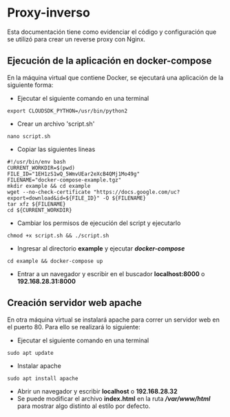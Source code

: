 # Proxy-inverso

Esta documentación tiene como evidenciar el código y configuración que se utilizó para crear un reverse proxy con Nginx.

## Ejecución de la aplicación en docker-compose

En la máquina virtual que contiene Docker, se ejecutará una aplicación de la siguiente forma:

- Ejecutar el siguiente comando en una terminal
```
export CLOUDSDK_PYTHON=/usr/bin/python2
```
- Crear un archivo 'script.sh'
```
nano script.sh
```
- Copiar las siguientes lineas
```
#!/usr/bin/env bash
CURRENT_WORKDIR=$(pwd)
FILE_ID="1EH1zS1wQ_5WmvUEar2eXcB4QMj1Mo49g"
FILENAME="docker-compose-example.tgz"
mkdir example && cd example
wget --no-check-certificate "https://docs.google.com/uc?export=download&id=${FILE_ID}" -O ${FILENAME}
tar xfz ${FILENAME}
cd ${CURRENT_WORKDIR}
```
- Cambiar los permisos de ejecución del script y ejecutarlo
```
chmod +x script.sh && ./script.sh
```
- Ingresar al directorio **example** y ejecutar ***docker-compose***
```
cd example && docker-compose up
```
- Entrar a un navegador y escribir en el buscador **localhost:8000** o **192.168.28.31:8000**

## Creación servidor web apache

En otra máquina virtual se instalará apache para correr un servidor web en el puerto 80. Para ello se realizará lo siguiente:

- Ejecutar el siguiente comando en una terminal
```
sudo apt update
```
- Instalar apache
```
sudo apt install apache
```
- Abrir un navegador y escribir **localhost** o **192.168.28.32**
- Se puede modificar el archivo **index.html** en la ruta ***/var/www/html*** para mostrar algo distinto al estilo por defecto.

